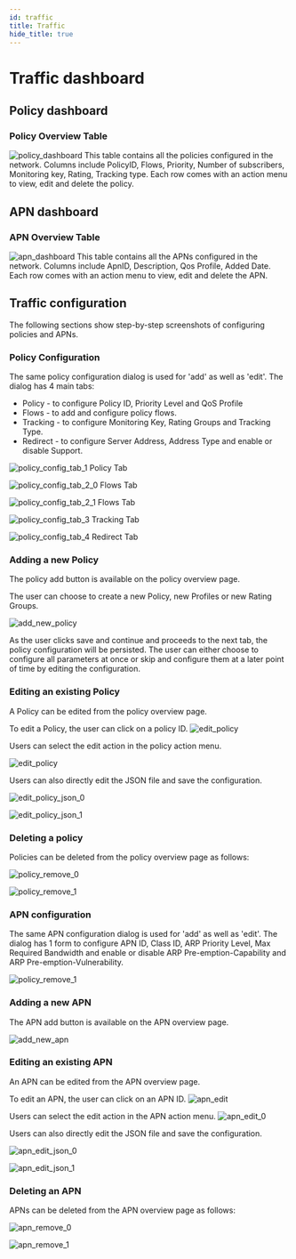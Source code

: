 ```yaml
---
id: traffic
title: Traffic
hide_title: true
---
```


# Traffic dashboard

## Policy dashboard

### Policy Overview Table

![policy_dashboard](assets/nms/userguide/policy_overview.png)
This table contains all the policies configured in the network.
Columns include PolicyID, Flows, Priority,  Number of subscribers, Monitoring key, Rating, Tracking type. Each row comes with an action menu to view, edit and delete the policy.

## APN dashboard

### APN Overview Table

![apn_dashboard](assets/nms/userguide/apn_overview.png)
This table contains all the APNs configured in the network. Columns include ApnID, Description, Qos Profile, Added Date. Each row comes with an action menu to view, edit and delete the APN.

## Traffic configuration

The following sections show step-by-step screenshots of configuring policies and APNs.

### Policy Configuration

The same policy configuration dialog is used for 'add' as well as 'edit'. The dialog has 4 main tabs:

- Policy - to configure Policy ID, Priority Level and QoS Profile
- Flows - to add and configure policy flows.
- Tracking - to configure Monitoring Key, Rating Groups and Tracking Type.
- Redirect - to configure Server Address, Address Type and enable or disable Support.

![policy_config_tab_1](assets/nms/userguide/policy_configuration_1.png)
Policy Tab

![policy_config_tab_2_0](assets/nms/userguide/policy_configuration_2.png)
Flows Tab

![policy_config_tab_2_1](assets/nms/userguide/policy_configuration_2_1.png)
Flows Tab

![policy_config_tab_3](assets/nms/userguide/policy_configuration_3.png)
Tracking Tab

![policy_config_tab_4](assets/nms/userguide/policy_configuration_4.png)
Redirect Tab

### Adding a new Policy

The policy add button is available on the policy overview page.

The user can choose to create a new Policy, new Profiles or new Rating Groups.

![add_new_policy](assets/nms/userguide/policy_add_new.png)

As the user clicks save and continue and proceeds to the next tab, the policy configuration will be persisted. The user can either choose to configure all parameters at once or skip and configure them at a later point of time by editing the configuration.

### Editing an existing Policy

A Policy can be edited from the policy overview page.

To edit a Policy, the user can click on a policy ID.
![edit_policy](assets/nms/userguide/policy_edit.png)

Users can select the edit action in the policy action menu.

![edit_policy](assets/nms/userguide/policy_edit_0.png)

Users can also directly edit the JSON file and save the configuration.

![edit_policy_json_0](assets/nms/userguide/policy_edit_json_0.png)

![edit_policy_json_1](assets/nms/userguide/policy_edit_json_1.png)

### Deleting a policy

Policies can be deleted from the policy overview page as follows:

![policy_remove_0](assets/nms/userguide/policy_remove_0.png)

![policy_remove_1](assets/nms/userguide/policy_remove_1.png)

### APN configuration

The same APN configuration dialog is used for 'add' as well as 'edit'. The dialog has 1 form to configure APN ID, Class ID, ARP Priority Level, Max Required Bandwidth and enable or disable ARP Pre-emption-Capability and ARP Pre-emption-Vulnerability.

![policy_remove_1](assets/nms/userguide/apn_configuration.png)

### Adding a new APN

The APN add button is available on the APN overview page.

![add_new_apn](assets/nms/userguide/apn_add_new.png)

### Editing an existing APN

An APN can be edited from the APN overview page.

To edit an APN, the user can click on an APN ID.
![apn_edit](assets/nms/userguide/apn_edit.png)

Users can select the edit action in the APN action menu.
![apn_edit_0](assets/nms/userguide/apn_edit_0.png)

Users can also directly edit the JSON file and save the configuration.

![apn_edit_json_0](assets/nms/userguide/apn_edit_json_0.png)

![apn_edit_json_1](assets/nms/userguide/apn_edit_json_1.png)

### Deleting an APN

APNs can be deleted from the APN overview page as follows:

![apn_remove_0](assets/nms/userguide/apn_remove_0.png)

![apn_remove_1](assets/nms/userguide/apn_remove_1.png)
